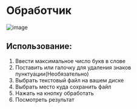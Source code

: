 # Обработчик
![image](https://github.com/TheLonestar1/Bankomat/assets/43960228/b8784fa9-db75-4955-81b6-3c3aece90540)
## Использование:
1) Ввести максимальное число букв в слове
2) Поставить или галочку для удаления знаков пунктуации(Необязательно)
3) Выбрать текстовый файл на вашем диске
4) Выбрать место куда сохранить файл
5) Нажать на кнопку обработать
6) Посмотреть результат
